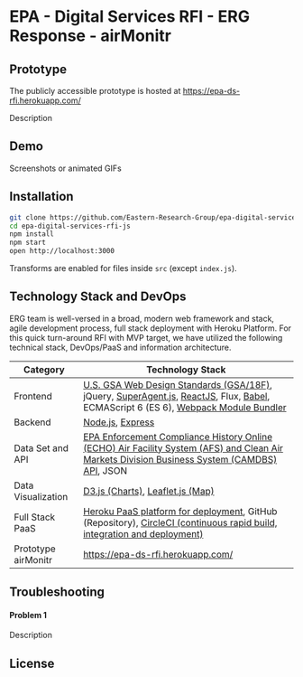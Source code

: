 # EPA - Digital Services RFI - ERG Response - airMonitr

## Prototype
The publicly accessible prototype is hosted at https://epa-ds-rfi.herokuapp.com/

Description

## Demo

Screenshots or animated GIFs

## Installation

```bash
git clone https://github.com/Eastern-Research-Group/epa-digital-services-rfi-js.git
cd epa-digital-services-rfi-js
npm install
npm start
open http://localhost:3000
```

Transforms are enabled for files inside `src` (except `index.js`).

## Technology Stack and DevOps
ERG team is well-versed in a broad, modern web framework and stack, agile development process, full stack deployment with Heroku Platform. For this quick turn-around RFI with MVP target, we have utilized the following technical stack, DevOps/PaaS and information architecture.

|Category	|Technology Stack|
|---------|-----------------|
|Frontend |	[U.S. GSA Web Design Standards (GSA/18F)](https://playbook.cio.gov/designstandards/), jQuery, [SuperAgent.js](https://github.com/visionmedia/superagent), [ReactJS](http://facebook.github.io/react/), Flux, [Babel](https://babeljs.io/), ECMAScript 6 (ES 6), [Webpack Module Bundler](http://webpack.github.io/)|
|Backend	| [Node.js](https://nodejs.org/en/), [Express](http://expressjs.com/)
|Data Set and API |	[EPA Enforcement Compliance History Online (ECHO) Air Facility System (AFS) and Clean Air Markets Division Business System (CAMDBS) API](http://echo.epa.gov/resources/echo-data/about-the-data#sources), JSON|
|Data Visualization |	[D3.js (Charts)](http://d3js.org/), [Leaflet.js (Map)](http://leafletjs.com/)|
|Full Stack PaaS	| [Heroku PaaS platform for deployment](https://www.heroku.com/), GitHub (Repository), [CircleCI (continuous rapid build, integration and deployment)](https://circleci.com/)|
|Prototype airMonitr | https://epa-ds-rfi.herokuapp.com/|

## Troubleshooting

#### Problem 1

Description

## License
